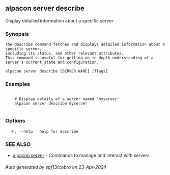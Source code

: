 ## alpacon server describe

Display detailed information about a specific server

### Synopsis


	The describe command fetches and displays detailed information about a specific server, 
	including its status, and other relevant attributes. 
	This command is useful for getting an in-depth understanding of a server's current state and configuration.
	

```
alpacon server describe [SERVER NAME] [flags]
```

### Examples

```
 
	# Display details of a server named 'myserver'
  	alpacon server describe myserver
	
```

### Options

```
  -h, --help   help for describe
```

### SEE ALSO

* [alpacon server](alpacon_server.md)	 - Commands to manage and interact with servers

###### Auto generated by spf13/cobra on 23-Apr-2024
